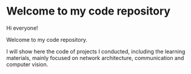 # Welcome to my code repository

Hi everyone!

Welcome to my code repository.

I will show here the code of projects I conducted, including the learning materials, mainly focused on network architecture, communication and computer vision.
